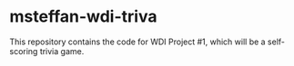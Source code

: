 # msteffan-wdi-triva
This repository contains the code for WDI Project #1, which will be a self-scoring trivia game. 
